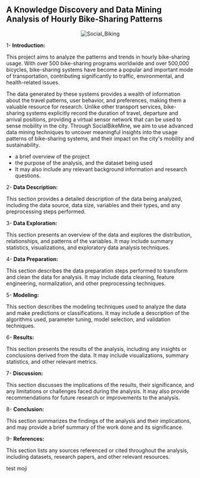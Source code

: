 ## A Knowledge Discovery and Data Mining Analysis of Hourly Bike-Sharing Patterns

<p align="center">
  <img src="./images/DALL·E 2023-04-17 16.00.09.png" alt="Social_Biking">
</p>

1- **Introduction:** 

This project aims to analyze the patterns and trends in hourly bike-sharing usage. With over 500 bike-sharing programs worldwide and over 500,000 bicycles, bike-sharing systems have become a popular and important mode of transportation, contributing significantly to traffic, environmental, and health-related issues.

The data generated by these systems provides a wealth of information about the travel patterns, user behavior, and preferences, making them a valuable resource for research. Unlike other transport services, bike-sharing systems explicitly record the duration of travel, departure and arrival positions, providing a virtual sensor network that can be used to sense mobility in the city. Through SocialBikeMine, we aim to use advanced data mining techniques to uncover meaningful insights into the usage patterns of bike-sharing systems, and their impact on the city's mobility and sustainability.

- a brief overview of the project
- the purpose of the analysis, and the dataset being used
- It may also include any relevant background information and research questions.

2- **Data Description:** 

This section provides a detailed description of the data being analyzed, including the data source, data size, variables and their types, and any preprocessing steps performed.

3- **Data Exploration:** 

This section presents an overview of the data and explores the distribution, relationships, and patterns of the variables. It may include summary statistics, visualizations, and exploratory data analysis techniques.

4- **Data Preparation:** 

This section describes the data preparation steps performed to transform and clean the data for analysis. It may include data cleaning, feature engineering, normalization, and other preprocessing techniques.

5- **Modeling:** 

This section describes the modeling techniques used to analyze the data and make predictions or classifications. It may include a description of the algorithms used, parameter tuning, model selection, and validation techniques.

6- **Results:** 

This section presents the results of the analysis, including any insights or conclusions derived from the data. It may include visualizations, summary statistics, and other relevant metrics.

7- **Discussion:** 

This section discusses the implications of the results, their significance, and any limitations or challenges faced during the analysis. It may also provide recommendations for future research or improvements to the analysis.

8- **Conclusion:** 

This section summarizes the findings of the analysis and their implications, and may provide a brief summary of the work done and its significance.

9- **References:** 

This section lists any sources referenced or cited throughout the analysis, including datasets, research papers, and other relevant resources.

test moji
